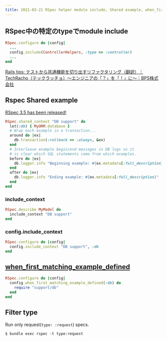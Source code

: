 ```yaml
---
title: 2021-03-21 RSpec helper module include, Shared example, when_first_matching_example_defined, filter spec types
---
```


## RSpec中の特定のtypeでmodule include

```rb
RSpec.configure do |config|
  ...
  config.include(ControllerHelpers, :type => :controller)
  ...
end
```

[Rails tips: テストから共通機能を切り出すリファクタリング（翻訳）｜TechRacho（テックラッチョ）〜エンジニアの「？」を「！」に〜｜BPS株式会社](https://techracho.bpsinc.jp/hachi8833/2018_04_17/54695)

## Rspec Shared example

[RSpec 3.5 has been released!](https://rspec.info/blog/2016/07/rspec-3-5-has-been-released/)

```rb
RSpec.shared_context "DB support" do
  let(:db) { MyORM.database }
  # Wrap each example in a transaction...
  around do |ex|
    db.transaction(:rollback => :always, &ex)
  end
  # Interleave example begin/end messages in DB logs so it
  # is clear which SQL statements come from which examples.
  before do |ex|
    db.logger.info "Beginning example: #{ex.metadata[:full_description}"
  end
  after do |ex|
    db.logger.info "Ending example: #{ex.metadata[:full_description}"
  end
end
```

### include_context

```rb
RSpec.describe MyModel do
  include_context "DB support"
end
```

### config.include_context

```rb
RSpec.configure do |config|
  config.include_context "DB support", :db
end
```

## [when_first_matching_example_defined](https://relishapp.com/rspec/rspec-core/docs/hooks/when-first-matching-example-defined-hook)

```rb
RSpec.configure do |config|
  config.when_first_matching_example_defined(:db) do
    require "support/db"
  end
end
```

## Filter type

Run only request(`type: :request`) specs.

```console
$ bundle exec rspec -t type:request
```
